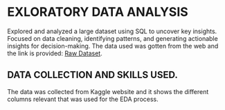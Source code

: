 # EXLORATORY DATA ANALYSIS
 Explored and analyzed a large dataset using SQL to uncover key insights. Focused on data cleaning, identifying patterns, and generating actionable insights for decision-making. The data used was gotten from the web and the link is provided: [Raw Dataset](https://www.kaggle.com/datasets/theakhilb/layoffs-data-2022).  
## DATA COLLECTION AND SKILLS USED.  
The data was collected from Kaggle website and it shows the different columns relevant that was used for the EDA process.
